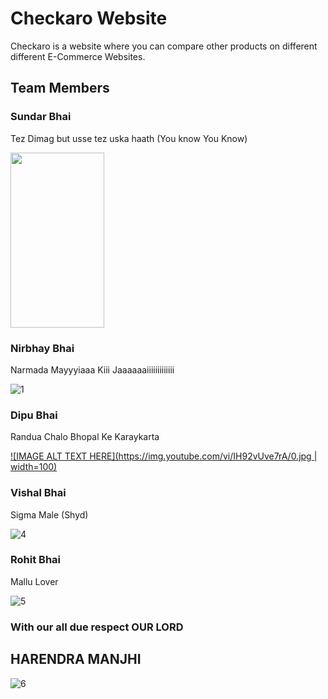 # Checkaro Website 
Checkaro is a website where you can compare other products on different different E-Commerce Websites.
## Team Members
### Sundar Bhai
Tez Dimag but usse tez uska haath (You know You Know)

<img src="https://thumbs.dreamstime.com/z/touching-himself-unrecognizable-man-watching-pornography-masturbating-online-porn-video-digital-world-sex-erotic-touching-235791187.jpg" width="150" height="280">

### Nirbhay Bhai 
Narmada Mayyyiaaa Kiii Jaaaaaaiiiiiiiiiiiii

![1][def]

### Dipu Bhai
Randua Chalo Bhopal Ke Karaykarta


[![IMAGE ALT TEXT HERE](https://img.youtube.com/vi/IH92vUve7rA/0.jpg | width=100)](https://www.youtube.com/watch?v=IH92vUve7rA_ID_HERE )

### Vishal Bhai
Sigma Male (Shyd)

![4][def4]
### Rohit Bhai
Mallu Lover


![5][def5]

### With our all due respect OUR LORD 
## HARENDRA MANJHI
![6][def6]



[def]: https://www.samvad.in/Encyc/2022/2/7/WhatsApp-Image-2022-02-07-at-5.27.30-PM_202202071737431546_H@@IGHT_838_W@@IDTH_1280.jpeg  
[def4]: https://i.kym-cdn.com/photos/images/facebook/001/492/083/bb7.jpg
[def5]: https://encrypted-tbn0.gstatic.com/images?q=tbn:ANd9GcTDplCJkpwxXvWBOQ7loQVCqv6587gzqaQamp7XankpIA&usqp=CAU&ec=48600113
[def6]: https://media.licdn.com/dms/image/C4D03AQHm9QtcR2rtNA/profile-displayphoto-shrink_400_400/0/1656600296915?e=1681948800&v=beta&t=uGznhEdQdpy0HpegFQdccA7L1PIsyOhBHqAIKUgNrD0